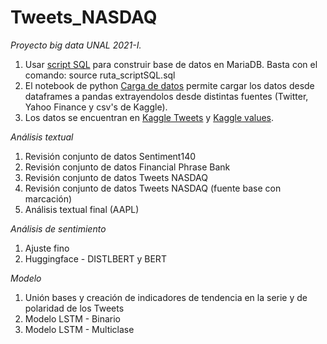 # Tweets_NASDAQ
*Proyecto big data UNAL 2021-I.*

1. Usar [script SQL](https://github.com/Neyfer29/Tweets_NASDAQ/blob/main/Base_Datos/Creacion_BD_TwitterNASDAQ_1_test.sql) para construir base de datos en MariaDB. Basta con el comando: source ruta_scriptSQL.sql
2. El notebook de python [Carga de datos](https://nbviewer.jupyter.org/github/Neyfer29/Tweets_NASDAQ/blob/main/Base_Datos/Carga_Datos_Kaggle_Twitter_YahooFinance.ipynb) permite cargar los datos desde dataframes a pandas extrayendolos desde distintas fuentes (Twitter, Yahoo Finance y csv's de Kaggle).
3. Los datos se encuentran en [Kaggle Tweets](https://www.kaggle.com/omermetinn/tweets-about-the-top-companies-from-2015-to-2020) y [Kaggle values](https://www.kaggle.com/omermetinn/values-of-top-nasdaq-copanies-from-2010-to-2020). 
 
 *Análisis textual*
 
 1. Revisión conjunto de datos Sentiment140 
 2. Revisión conjunto de datos Financial Phrase Bank
 3. Revisión conjunto de datos Tweets NASDAQ
 4. Revisión conjunto de datos Tweets NASDAQ (fuente base con marcación)
 5. Análisis textual final (AAPL)
 
 *Análisis de sentimiento*
 
 1. Ajuste fino
 2. Huggingface - DISTLBERT y BERT

 *Modelo*
 
 1. Unión bases y creación de indicadores de tendencia en la serie y de polaridad de los Tweets
 2. Modelo LSTM - Binario
 3. Modelo LSTM - Multiclase
 
